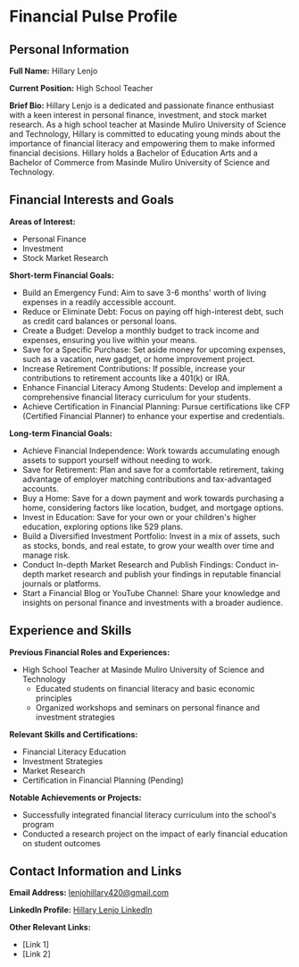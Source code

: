 # Financial Pulse Profile

## Personal Information
**Full Name:** Hillary Lenjo

**Current Position:** High School Teacher

**Brief Bio:**
Hillary Lenjo is a dedicated and passionate finance enthusiast with a keen interest in personal finance, investment, and stock market research. As a high school teacher at Masinde Muliro University of Science and Technology, Hillary is committed to educating young minds about the importance of financial literacy and empowering them to make informed financial decisions. Hillary holds a Bachelor of Education Arts and a Bachelor of Commerce from Masinde Muliro University of Science and Technology.

## Financial Interests and Goals
**Areas of Interest:**
- Personal Finance
- Investment
- Stock Market Research

**Short-term Financial Goals:**
- Build an Emergency Fund: Aim to save 3-6 months' worth of living expenses in a readily accessible account.
- Reduce or Eliminate Debt: Focus on paying off high-interest debt, such as credit card balances or personal loans.
- Create a Budget: Develop a monthly budget to track income and expenses, ensuring you live within your means.
- Save for a Specific Purchase: Set aside money for upcoming expenses, such as a vacation, new gadget, or home improvement project.
- Increase Retirement Contributions: If possible, increase your contributions to retirement accounts like a 401(k) or IRA.
- Enhance Financial Literacy Among Students: Develop and implement a comprehensive financial literacy curriculum for your students.
- Achieve Certification in Financial Planning: Pursue certifications like CFP (Certified Financial Planner) to enhance your expertise and credentials.

**Long-term Financial Goals:**
- Achieve Financial Independence: Work towards accumulating enough assets to support yourself without needing to work.
- Save for Retirement: Plan and save for a comfortable retirement, taking advantage of employer matching contributions and tax-advantaged accounts.
- Buy a Home: Save for a down payment and work towards purchasing a home, considering factors like location, budget, and mortgage options.
- Invest in Education: Save for your own or your children's higher education, exploring options like 529 plans.
- Build a Diversified Investment Portfolio: Invest in a mix of assets, such as stocks, bonds, and real estate, to grow your wealth over time and manage risk.
- Conduct In-depth Market Research and Publish Findings: Conduct in-depth market research and publish your findings in reputable financial journals or platforms.
- Start a Financial Blog or YouTube Channel: Share your knowledge and insights on personal finance and investments with a broader audience.

## Experience and Skills
**Previous Financial Roles and Experiences:**
- High School Teacher at Masinde Muliro University of Science and Technology
  - Educated students on financial literacy and basic economic principles
  - Organized workshops and seminars on personal finance and investment strategies

**Relevant Skills and Certifications:**
- Financial Literacy Education
- Investment Strategies
- Market Research
- Certification in Financial Planning (Pending)

**Notable Achievements or Projects:**
- Successfully integrated financial literacy curriculum into the school's program
- Conducted a research project on the impact of early financial education on student outcomes

## Contact Information and Links
**Email Address:** lenjohillary420@gmail.com

**LinkedIn Profile:** [Hillary Lenjo LinkedIn](https://www.linkedin.com/in/hillary-lenjo-976ab0300?trk=contact-info)

**Other Relevant Links:**
- [Link 1]
- [Link 2]
